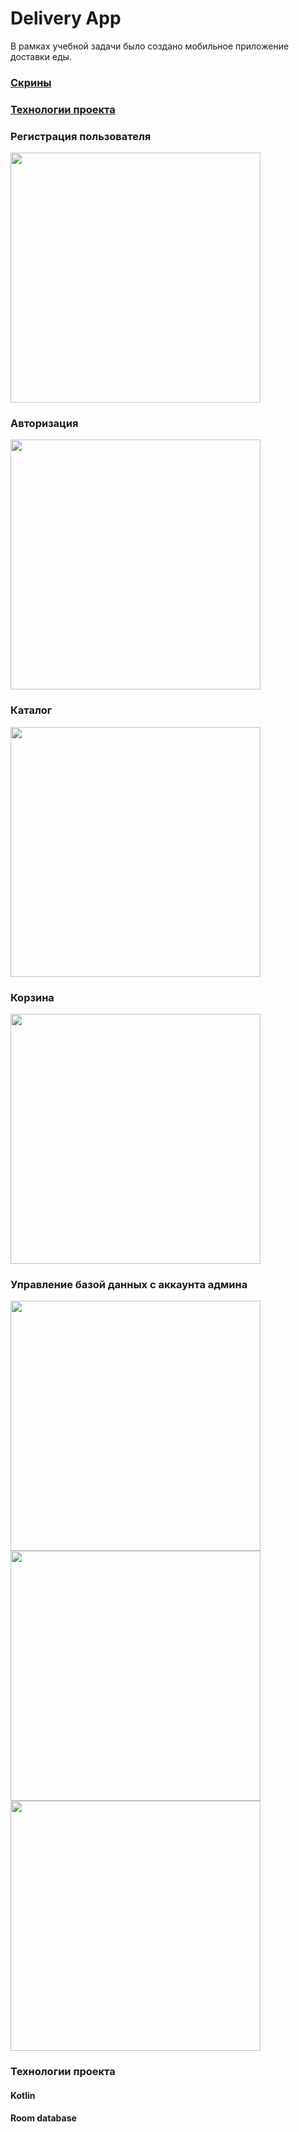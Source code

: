 # Delivery App
В рамках учебной задачи было создано мобильное приложение доставки еды.

### [Скрины](#screen)
### [Технологии проекта](#tech)

<a name="screen"></a>
### Регистрация пользователя
<img src="Screens/registration.png" width="400">

### Авторизация
<img src="Screens/login.png" width="400">

### Каталог
<img src="Screens/catalog.png" width="400">

### Корзина
<img src="Screens/basket.png" width="400">

### Управление базой данных с аккаунта админа
<img src="Screens/dblist.png" width="400">
<img src="Screens/dbadd.png" width="400">
<img src="Screens/dbupdate.png" width="400">

<a name="tech"></a>
### Технологии проекта
#### Kotlin
#### Room database
